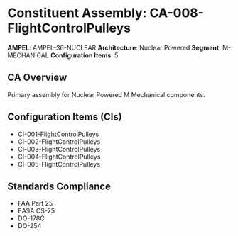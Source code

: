 # Constituent Assembly: CA-008-FlightControlPulleys

**AMPEL**: AMPEL-36-NUCLEAR
**Architecture**: Nuclear Powered
**Segment**: M-MECHANICAL
**Configuration Items**: 5

## CA Overview
Primary assembly for Nuclear Powered M Mechanical components.

## Configuration Items (CIs)
- CI-001-FlightControlPulleys
- CI-002-FlightControlPulleys
- CI-003-FlightControlPulleys
- CI-004-FlightControlPulleys
- CI-005-FlightControlPulleys

## Standards Compliance
- FAA Part 25
- EASA CS-25
- DO-178C
- DO-254
